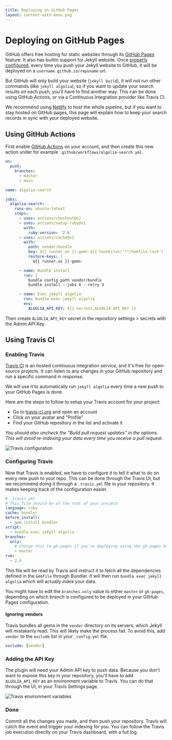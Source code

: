 ```yaml
---
title: Deploying on GitHub Pages
layout: content-with-menu.pug
---
```


# Deploying on GitHub Pages

GitHub offers free hosting for static websites through its [GitHub Pages][1] feature. It also has builtin support for Jekyll website. Once [properly configured][2], every time you push your Jekyll website to GitHub, it will be deployed on a `username.github.io/reponame` url.

But GitHub will only build your website (`jekyll build`), it will not run other commands (like `jekyll algolia`), so if you want to update your search results on each push, you'll have to find another way. This can be done using GitHub Actions, or via a Continuous Integration provider like Travis CI.

We recommend using [Netlify][3] to host the whole pipeline, but if you want to stay hosted on GitHub pages, this page will explain how to keep your search records in sync with your deployed website.

## Using GitHub Actions

First enable [GitHub Actions][6] on your account, and then create this new action under for example `.github/workflows/algolia-search.yml`.

```yaml
on:
  push:
    branches:
      - master
      - main

name: algolia-search

jobs:
  algolia-search:
    runs-on: ubuntu-latest
    steps:
      - uses: actions/checkout@v2
      - uses: actions/setup-ruby@v1
        with:
          ruby-version: '2.6'
      - uses: actions/cache@v2
        with:
          path: vendor/bundle
          key: ${{ runner.os }}-gems-${{ hashFiles('**/Gemfile.lock') }}
          restore-keys: |
            ${{ runner.os }}-gems-

      - name: Bundle install
        run: |
          bundle config path vendor/bundle
          bundle install --jobs 4 --retry 3

      - name: Exec jekyll algolia
        run: bundle exec jekyll algolia
        env:
          ALGOLIA_API_KEY: ${{ secrets.ALGOLIA_API_KEY }}
```

Then create `ALGOLIA_API_KEY` secret in the repository settings > secrets with the Admin API Key.

## Using Travis CI

### Enabling Travis

[Travis CI][4] is an hosted continuous integration service, and it's free for
open-source projects. It can listen to any changes in your GitHub repository and
run a specific command in response.

We will use it to automatically run `jekyll algolia` every time a new push to
your GitHub Pages is done.

Here are the steps to follow to setup your Travis account for your project:

- Go to [travis-ci.org][5] and open an account
- Click on your avatar and "Profile"
- Find your GitHub repository in the list and activate it

_You should also uncheck the "Build pull request updates" in the options.
This will avoid re-indexing your data every time you receive a pull request._

![Travis configuration](./assets/images/travis-config.png)

### Configuring Travis

Now that Travis is enabled, we have to configure it to tell it what to do on
every new push to your repo. This can be done through the Travis UI, but we
recommend doing it through a `.travis.yml` file in your repository. It makes
keeping track of the configuration easier.

```yaml
# .travis.yml
# This file should be at the root of your project
language: ruby
cache: bundler
before_install:
  - gem install bundler
script:
  - bundle exec jekyll algolia
branches:
  only:
    # Change this to gh-pages if you're deploying using the gh-pages branch
    - master
rvm:
  - 2.4
```

This file will be read by Travis and instruct it to fetch all the dependencies
defined in the `Gemfile` through Bundler. It will then run `bundle exec jekyll algolia` which will actually index your data.

You might have to edit the `branches.only` value to either `master` or
`gh-pages`, depending on which branch is configured to be deployed in your
GitHub Pages configuration.

#### Ignoring vendors

Travis bundles all gems in the `vendor` directory on its servers, which Jekyll
will mistakenly read. This will likely make the process fail. To avoid this,
add `vendor` to the `exclude` list in your `_config.yml` file.

```yml
exclude: [vendor]
```

### Adding the API Key

The plugin will need your Admin API key to push data. Because you don't want to
expose this key in your repository, you'll have to add `ALGOLIA_API_KEY` as an
environment variable to Travis. You can do that through the UI, in your Travis
Settings page.

![Travis environment variables](./assets/images/travis-env.png)

### Done

Commit all the changes you made, and then push your repository. Travis will
catch the event and trigger your indexing for you. You can follow the Travis job
execution directly on your Travis dashboard, with a full log.

[1]: https://pages.github.com/
[2]: https://help.github.com/articles/using-jekyll-as-a-static-site-generator-with-github-pages/
[3]: ./netlify.html
[4]: https://travis-ci.org/
[5]: https://travis-ci.org/
[6]: https://github.com/features/actions
